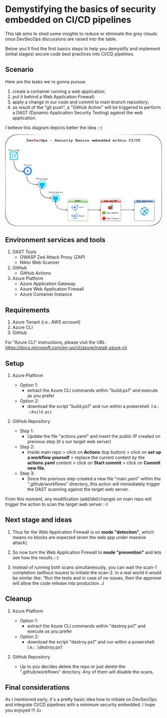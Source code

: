 # Demystifying the basics of security embedded on CI/CD pipelines

This lab aims to shed some insights to reduce or eliminate the grey clouds once DevSecOps discussions are raised into the table.

Below you'll find the first basics steps to help you demystify and implement (initial stages) secure code best practices into CI/CD pipelines.

## Scenario
Here are the tasks we´re gonna pursue:

1. create a container running a web application;
2. put it behind a Web Application Firewall;
3. apply a change in our code and commit to main branch repository;
4. as result of the "git push", a "GitHub Action" will be triggered to perform a DAST (Dynamic Application Security Testing) against the web application.

I believe this diagram depicts better the idea ;-)

![Workflow](https://github.com/robertson-diasjr/security-labs/blob/main/DevSecOps/Diagram.jpg)

## Environment services and tools
1. DAST Tools
    * OWASP Zed Attack Proxy (ZAP)
    * Nikto Web Scanner
2. GitHub
    * GitHub Actions
3. Azure Platform
    * Azure Application Gateway
    * Azure Web Application Firewall
    * Azure Container Instance

## Requirements
1. Azure Tenant (i.e.: AWS account)
2. Azure CLI
3. GitHub

For "Azure CLI" instructions, please visit the URL: https://docs.microsoft.com/en-us/cli/azure/install-azure-cli

## Setup
1. Azure Platform
    - Option 1:
        - extract the Azure CLI commands within "build.ps1" and execute as you prefer
    - Option 2:
        - download the script "build.ps1" and run within a powershell. I.e.: `.\build.ps1`

2. GitHub Repository
    - Step 1: 
        - Update the file "actions.yaml" and insert the public IP created on previous step (it´s our target web server)
    - Step 2:
        - Inside main repo > click on **Actions** (top button) > click on **set up a workflow yourself** > replace the current content by the **actions.yaml** content > click on **Start commit** > click on **Commit new file**.
    - Step 3:
        - Since the previous step created a new file "main.yaml" within the ".github/workflows" directory, this action will immediately trigger the DAST scanning against the target web server.
    
From this moment, any modification (add/del/change) on main repo will trigger the action to scan the target web server :-)

## Next stage and ideas
1. Thus far the Web Application Firewall is on **mode "detection"**, which means no blocks are expected (even the web app under massive attack).

2. So now turn the Web Application Firewall to **mode "prevention"** and lets see how the results ;-)

3. Instead of running both scans simultaneously, you can wait the scan-1 completion (without issues) to initiate the scan-2. In a real world it would be similar like: "Run the tests and in case of no issues, then the approver will allow the code release into production. J

## Cleanup
1. Azure Platform
    - Option 1:
        - extract the Azure CLI commands within "destroy.ps1" and execute as you prefer
    - Option 2:
        - download the script "destroy.ps1" and run within a powershell. I.e.: .\destroy.ps1

2. GitHub Repository
    - Up to you decides delete the repo or just delete the ".github/workflows" directory. Any of them will disable the scans.

## Final considerations
As I mentioned early, it´s a pretty basic idea how to initiate on DevSecOps and integrate CI/CD pipelines with a minimum security embedded. I hope you enjoyed !!! :+1:
